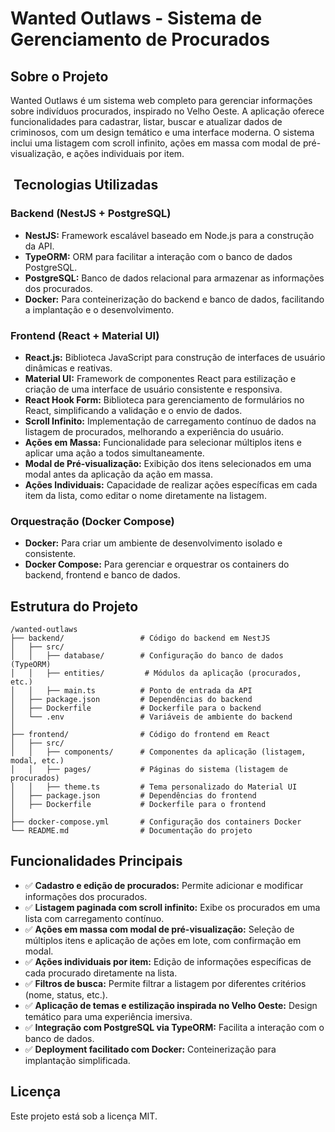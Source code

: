 # Wanted Outlaws - Sistema de Gerenciamento de Procurados

## Sobre o Projeto

Wanted Outlaws é um sistema web completo para gerenciar informações sobre indivíduos procurados, inspirado no Velho Oeste. A aplicação oferece funcionalidades para cadastrar, listar, buscar e atualizar dados de criminosos, com um design temático e uma interface moderna. O sistema inclui uma listagem com scroll infinito, ações em massa com modal de pré-visualização, e ações individuais por item.

## ️ Tecnologias Utilizadas

### Backend (NestJS + PostgreSQL)

- **NestJS:** Framework escalável baseado em Node.js para a construção da API.
- **TypeORM:** ORM para facilitar a interação com o banco de dados PostgreSQL.
- **PostgreSQL:** Banco de dados relacional para armazenar as informações dos procurados.
- **Docker:** Para conteinerização do backend e banco de dados, facilitando a implantação e o desenvolvimento.

### Frontend (React + Material UI)

- **React.js:** Biblioteca JavaScript para construção de interfaces de usuário dinâmicas e reativas.
- **Material UI:** Framework de componentes React para estilização e criação de uma interface de usuário consistente e responsiva.
- **React Hook Form:** Biblioteca para gerenciamento de formulários no React, simplificando a validação e o envio de dados.
- **Scroll Infinito:** Implementação de carregamento contínuo de dados na listagem de procurados, melhorando a experiência do usuário.
- **Ações em Massa:** Funcionalidade para selecionar múltiplos itens e aplicar uma ação a todos simultaneamente.
- **Modal de Pré-visualização:** Exibição dos itens selecionados em uma modal antes da aplicação da ação em massa.
- **Ações Individuais:** Capacidade de realizar ações específicas em cada item da lista, como editar o nome diretamente na listagem.

### Orquestração (Docker Compose)

- **Docker:** Para criar um ambiente de desenvolvimento isolado e consistente.
- **Docker Compose:** Para gerenciar e orquestrar os containers do backend, frontend e banco de dados.

## Estrutura do Projeto

```
/wanted-outlaws
├── backend/                 # Código do backend em NestJS
│   ├── src/
│   │   ├── database/        # Configuração do banco de dados (TypeORM)
│   │   ├── entities/         # Módulos da aplicação (procurados, etc.)
│   │   ├── main.ts          # Ponto de entrada da API
│   ├── package.json         # Dependências do backend
│   ├── Dockerfile           # Dockerfile para o backend
│   └── .env                 # Variáveis de ambiente do backend
│
├── frontend/                # Código do frontend em React
│   ├── src/
│   │   ├── components/      # Componentes da aplicação (listagem, modal, etc.)
│   │   ├── pages/           # Páginas do sistema (listagem de procurados)
│   │   ├── theme.ts         # Tema personalizado do Material UI
│   ├── package.json         # Dependências do frontend
│   ├── Dockerfile           # Dockerfile para o frontend
│
├── docker-compose.yml       # Configuração dos containers Docker
└── README.md                # Documentação do projeto
```

## Funcionalidades Principais

- ✅ **Cadastro e edição de procurados:** Permite adicionar e modificar informações dos procurados.
- ✅ **Listagem paginada com scroll infinito:** Exibe os procurados em uma lista com carregamento contínuo.
- ✅ **Ações em massa com modal de pré-visualização:** Seleção de múltiplos itens e aplicação de ações em lote, com confirmação em modal.
- ✅ **Ações individuais por item:** Edição de informações específicas de cada procurado diretamente na lista.
- ✅ **Filtros de busca:** Permite filtrar a listagem por diferentes critérios (nome, status, etc.).
- ✅ **Aplicação de temas e estilização inspirada no Velho Oeste:** Design temático para uma experiência imersiva.
- ✅ **Integração com PostgreSQL via TypeORM:** Facilita a interação com o banco de dados.
- ✅ **Deployment facilitado com Docker:** Conteinerização para implantação simplificada.

## Licença

Este projeto está sob a licença MIT.

